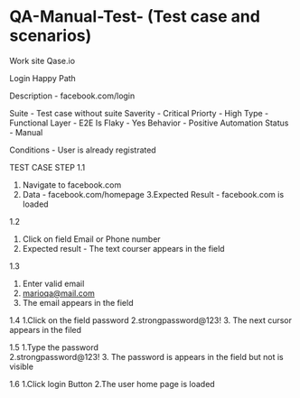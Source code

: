 # QA-Manual-Test- (Test case and scenarios)
Work site Qase.io 


Login Happy Path 

Description - facebook.com/login

Suite - Test case without suite 
Saverity - Critical 
Priorty - High 
Type - Functional 
Layer - E2E
Is Flaky - Yes
Behavior - Positive 
Automation Status - Manual 

Conditions - User is already registrated 

TEST CASE STEP
1.1
1. Navigate to facebook.com
2. Data - facebook.com/homepage 
3.Expected Result - facebook.com is loaded

1.2 
1. Click on field Email or Phone number
2. Expected result - The text courser appears in the field

1.3
1. Enter valid email
2. marioqa@mail.com
3. The email appears in the field

1.4
1.Click on the field password 
2.strongpassword@123!
3. The next cursor appears in the filed 

1.5
1.Type the password  
2.strongpassword@123!
3. The password is appears in the field  but not is visible 

1.6
1.Click login Button
2.The user home page is loaded 



